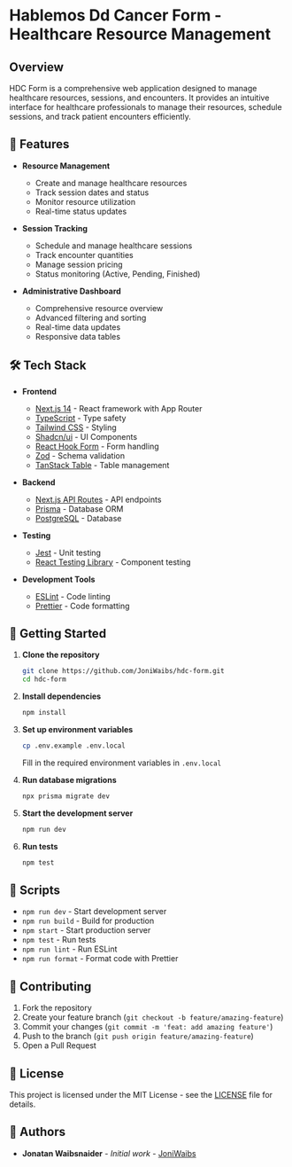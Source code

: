 # Hablemos Dd Cancer Form - Healthcare Resource Management

## Overview
HDC Form is a comprehensive web application designed to manage healthcare resources, sessions, and encounters. It provides an intuitive interface for healthcare professionals to manage their resources, schedule sessions, and track patient encounters efficiently.

## 🚀 Features

- **Resource Management**
  - Create and manage healthcare resources
  - Track session dates and status
  - Monitor resource utilization
  - Real-time status updates

- **Session Tracking**
  - Schedule and manage healthcare sessions
  - Track encounter quantities
  - Manage session pricing
  - Status monitoring (Active, Pending, Finished)

- **Administrative Dashboard**
  - Comprehensive resource overview
  - Advanced filtering and sorting
  - Real-time data updates
  - Responsive data tables

## 🛠️ Tech Stack

- **Frontend**
  - [Next.js 14](https://nextjs.org/) - React framework with App Router
  - [TypeScript](https://www.typescriptlang.org/) - Type safety
  - [Tailwind CSS](https://tailwindcss.com/) - Styling
  - [Shadcn/ui](https://ui.shadcn.com/) - UI Components
  - [React Hook Form](https://react-hook-form.com/) - Form handling
  - [Zod](https://zod.dev/) - Schema validation
  - [TanStack Table](https://tanstack.com/table) - Table management

- **Backend**
  - [Next.js API Routes](https://nextjs.org/docs/api-routes/introduction) - API endpoints
  - [Prisma](https://www.prisma.io/) - Database ORM
  - [PostgreSQL](https://www.postgresql.org/) - Database

- **Testing**
  - [Jest](https://jestjs.io/) - Unit testing
  - [React Testing Library](https://testing-library.com/react) - Component testing

- **Development Tools**
  - [ESLint](https://eslint.org/) - Code linting
  - [Prettier](https://prettier.io/) - Code formatting

## 🚦 Getting Started

1. **Clone the repository**
   ```bash
   git clone https://github.com/JoniWaibs/hdc-form.git
   cd hdc-form
   ```

2. **Install dependencies**
   ```bash
   npm install
   ```

3. **Set up environment variables**
   ```bash
   cp .env.example .env.local
   ```
   Fill in the required environment variables in `.env.local`

4. **Run database migrations**
   ```bash
   npx prisma migrate dev
   ```

5. **Start the development server**
   ```bash
   npm run dev
   ```

6. **Run tests**
   ```bash
   npm test
   ```

## 📝 Scripts

- `npm run dev` - Start development server
- `npm run build` - Build for production
- `npm start` - Start production server
- `npm test` - Run tests
- `npm run lint` - Run ESLint
- `npm run format` - Format code with Prettier

## 🤝 Contributing

1. Fork the repository
2. Create your feature branch (`git checkout -b feature/amazing-feature`)
3. Commit your changes (`git commit -m 'feat: add amazing feature'`)
4. Push to the branch (`git push origin feature/amazing-feature`)
5. Open a Pull Request

## 📄 License

This project is licensed under the MIT License - see the [LICENSE](LICENSE) file for details.

## 👥 Authors

- **Jonatan Waibsnaider** - _Initial work_ - [JoniWaibs](https://github.com/JoniWaibs)
